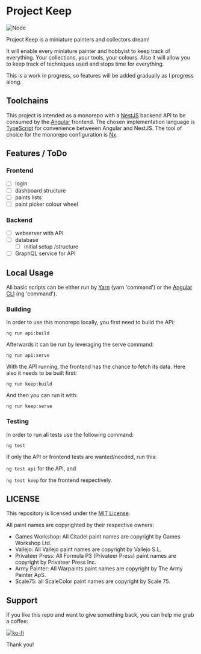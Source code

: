 # Project Keep

![Node](https://github.com/hueftl/keep/workflows/Node/badge.svg)

Project Keep is a miniature painters and collectors dream!

It will enable every miniature painter and hobbyist to keep track of everything. Your collections, your tools, your
colours. Also it will allow you to keep track of techniques used and stops time for everything.

This is a work in progress, so features will be added gradually as I progress along.

## Toolchains

This project is intended as a monorepo with a [NestJS](https://nestjs.com/) backend API to be consumed by the
[Angular](https://angular.io/) frontend. The chosen implementation language is
[TypeScript](https://www.typescriptlang.org/) for convenience betweeen Angular and NestJS. The tool of choice for the
monorepo configuration is [Nx](https://nx.dev/angular).

## Features / ToDo

### Frontend

- [ ] login
- [ ] dashboard structure
- [ ] paints lists
- [ ] paint picker colour wheel

### Backend

- [ ] webserver with API
- [ ] database
  - [ ] initial setup /structure
- [ ] GraphQL service for API

## Local Usage

All basic scripts can be either run by [Yarn](https://yarnpkg.com/) (yarn 'command') or the [Angular CLI](https://angular.io/cli) (ng 'command').

### Building

In order to use this monorepo locally, you first need to build the APi:

`ng run api:build`

Afterwards it can be run by leveraging the serve command:

`ng run api:serve`

With the API running, the frontend has the chance to fetch its data. Here also it needs to be built first:

`ng run keep:build`

And then you can run it with:

`ng run keep:serve`

### Testing

In order to run all tests use the following command:

`ng test`

If only the API or frontend tests are wanted/needed, run this:

`ng test api` for the API, and

`ng test keep` for the frontend respectively.

## LICENSE

This repository is licensed under the [MIT License](https://choosealicense.com/licenses/mit/).

All paint names are copyrighted by their respective owners:

- Games Workshop: All Citadel paint names are copyright by Games Workshop Ltd.
- Vallejo: All Vallejo paint names are copyright by Vallejo S.L.
- Privateer Press: All Formula P3 (Privateer Press) paint names are copyright by Privateer Press Inc.
- Army Painter: All Warpaints paint names are copyright by The Army Painter ApS.
- Scale75: all ScaleColor paint names are copyright by Scale 75.

## Support

If you like this repo and want to give something back, you can help me grab a coffee:

[![ko-fi](https://www.ko-fi.com/img/githubbutton_sm.svg)](https://ko-fi.com/B0B11826R)

Thank you!

